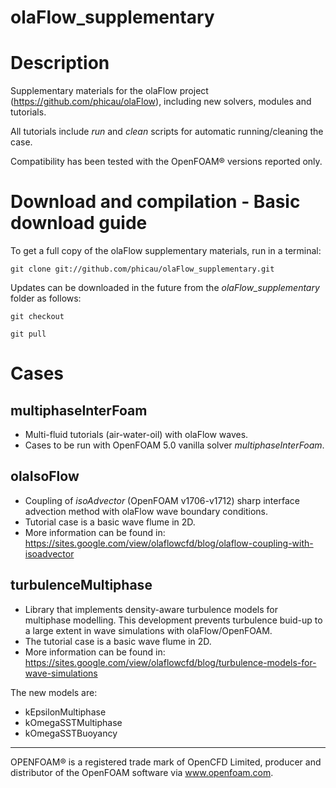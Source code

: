 olaFlow_supplementary
======

# Description

Supplementary materials for the olaFlow project (https://github.com/phicau/olaFlow), including new solvers, modules and tutorials.

All tutorials include *run* and *clean* scripts for automatic running/cleaning the case.

Compatibility has been tested with the OpenFOAM® versions reported only.

# Download and compilation - Basic download guide

To get a full copy of the olaFlow supplementary materials, run in a terminal:

`git clone git://github.com/phicau/olaFlow_supplementary.git`

Updates can be downloaded in the future from the *olaFlow_supplementary* folder as follows:

`git checkout`

`git pull`

# Cases

## multiphaseInterFoam

- Multi-fluid tutorials (air-water-oil) with olaFlow waves.
- Cases to be run with OpenFOAM 5.0 vanilla solver *multiphaseInterFoam*.

## olaIsoFlow

- Coupling of *isoAdvector* (OpenFOAM v1706-v1712) sharp interface advection method with olaFlow wave boundary conditions.
- Tutorial case is a basic wave flume in 2D.
- More information can be found in: https://sites.google.com/view/olaflowcfd/blog/olaflow-coupling-with-isoadvector

## turbulenceMultiphase

- Library that implements density-aware turbulence models for multiphase modelling. This development prevents turbulence buid-up to a large extent in wave simulations with olaFlow/OpenFOAM.
- The tutorial case is a basic wave flume in 2D.
- More information can be found in: https://sites.google.com/view/olaflowcfd/blog/turbulence-models-for-wave-simulations

The new models are:

- kEpsilonMultiphase
- kOmegaSSTMultiphase
- kOmegaSSTBuoyancy

----------------------------------------------------------
OPENFOAM®  is a registered trade mark of OpenCFD Limited, producer and distributor of the OpenFOAM software via www.openfoam.com.